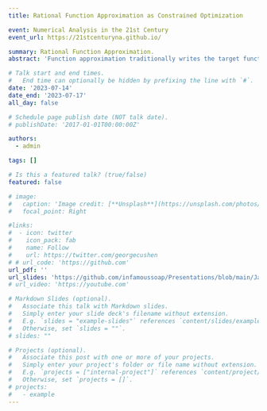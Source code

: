 ```yaml
---
title: Rational Function Approximation as Constrained Optimization

event: Numerical Analysis in the 21st Century
event_url: https://21stcenturyna.github.io/

summary: Rational Function Approximation.
abstract: 'Function approximation traditionally writes the target function as a linear combination of a set of basis functions {Pn(x)}. However, when written as a rational function with an n-degree polynomial divided by an m-degree polynomial, it gives an approximation as good as using n + m basis functions. Rational functions have the added benefit of providing better approximations to non-smooth functions. We propose a new method for rational function approximation. Using Bernstein Polynomials, we pose the problem as a constrained optimization problem, which is solved approximately using a computationally cheap iteration scheme. We also present preliminary approximation bounds.'

# Talk start and end times.
#   End time can optionally be hidden by prefixing the line with `#`.
date: '2023-07-14'
date_end: '2023-07-17'
all_day: false

# Schedule page publish date (NOT talk date).
# publishDate: '2017-01-01T00:00:00Z'

authors:
  - admin

tags: []

# Is this a featured talk? (true/false)
featured: false

# image:
#   caption: 'Image credit: [**Unsplash**](https://unsplash.com/photos/bzdhc5b3Bxs)'
#   focal_point: Right

#links:
#  - icon: twitter
#    icon_pack: fab
#    name: Follow
#    url: https://twitter.com/georgecushen
# # url_code: 'https://github.com'
url_pdf: ''
url_slides: 'https://github.com/infamoussoap/Presentations/blob/main/James%20Chok%20Rational%20Approximation.pdf'
# url_video: 'https://youtube.com'

# Markdown Slides (optional).
#   Associate this talk with Markdown slides.
#   Simply enter your slide deck's filename without extension.
#   E.g. `slides = "example-slides"` references `content/slides/example-slides.md`.
#   Otherwise, set `slides = ""`.
# slides: ""

# Projects (optional).
#   Associate this post with one or more of your projects.
#   Simply enter your project's folder or file name without extension.
#   E.g. `projects = ["internal-project"]` references `content/project/deep-learning/index.md`.
#   Otherwise, set `projects = []`.
# projects:
#   - example
---
```

